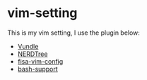 # vim-setting

This is my vim setting, I use the plugin below:

* [Vundle](https://github.com/gmarik/Vundle.vim)
* [NERDTree](https://github.com/scrooloose/nerdtree)
* [fisa-vim-config](https://github.com/fisadev/fisa-vim-config)
* [bash-support](https://github.com/vim-scripts/bash-support.vim)


